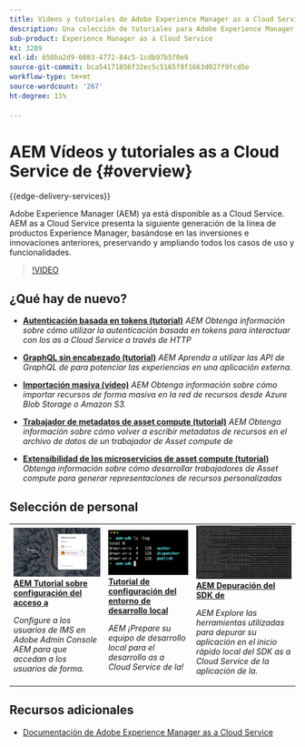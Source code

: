 ```yaml
---
title: Vídeos y tutoriales de Adobe Experience Manager as a Cloud Service
description: Una colección de tutoriales para Adobe Experience Manager AEM () as a Cloud Service
sub-product: Experience Manager as a Cloud Service
kt: 3289
exl-id: 650ba2d9-6083-4772-84c5-1cdb97b5f0e9
source-git-commit: bca54171856f32ec5c5165f8f1663d027f9fcd5e
workflow-type: tm+mt
source-wordcount: '267'
ht-degree: 11%

---
```


# AEM Vídeos y tutoriales as a Cloud Service de {#overview}

{{edge-delivery-services}}

Adobe Experience Manager (AEM) ya está disponible as a Cloud Service. AEM as a Cloud Service presenta la siguiente generación de la línea de productos Experience Manager, basándose en las inversiones e innovaciones anteriores, preservando y ampliando todos los casos de uso y funcionalidades.

>[!VIDEO](https://video.tv.adobe.com/v/31085?quality=12&learn=on)

<div id="whats-new-section">

## ¿Qué hay de nuevo?

* **[Autenticación basada en tokens (tutorial)](https://experienceleague.adobe.com/docs/experience-manager-learn/getting-started-with-aem-headless/authentication/overview.html)**
  *AEM Obtenga información sobre cómo utilizar la autenticación basada en tokens para interactuar con los as a Cloud Service a través de HTTP*

* **[GraphQL sin encabezado (tutorial)](https://experienceleague.adobe.com/docs/experience-manager-learn/getting-started-with-aem-headless/graphql/overview.html?lang=es)**
  *AEM Aprenda a utilizar las API de GraphQL de para potenciar las experiencias en una aplicación externa.*

* **[Importación masiva (vídeo)](./migration/bulk-import.md)**
  *AEM Obtenga información sobre cómo importar recursos de forma masiva en la red de recursos desde Azure Blob Storage o Amazon S3.*

* **[Trabajador de metadatos de asset compute (tutorial)](./asset-compute/advanced/metadata.md)**
  *AEM Obtenga información sobre cómo volver a escribir metadatos de recursos en el archivo de datos de un trabajador de Asset compute de*

* **[Extensibilidad de los microservicios de asset compute (tutorial)](./asset-compute/overview.md)**
  *Obtenga información sobre cómo desarrollar trabajadores de Asset compute para generar representaciones de recursos personalizadas*

</div>

<div id="recs-overview-body-1"></div>
<div id="recs-overview-body-2"></div>
<div id="recs-overview-body-3"></div>
<div id="recs-overview-body-4"></div>
<div id="recs-overview-body-5"></div>
<div id="recs-overview-body-6"></div>

<div id="staff-picks-section">

## Selección de personal

<table>
   <td>
      <a href="./accessing/overview.md">
      <img alt="Configurar el acceso a AEM as a Cloud Service" src="./assets/overview/staff-pick__accessing.png"/>
      </a>
      <div>
         <a href="./accessing/overview.md">
         <strong>AEM Tutorial sobre configuración del acceso a</strong>
         </a>
      </div>
      <p>
         <em>Configure a los usuarios de IMS en Adobe Admin Console AEM para que accedan a los usuarios de forma.</em>
      <p>
   </td>   
   <td>
      <a href="./local-development-environment/overview.md">
      <img alt="Tutorial sobre la configuración del entorno de desarrollo local" src="./assets/overview/staff-pick__local-development-environment-set-up.png"/>
      </a>
      <div>
         <a href="./local-development-environment/overview.md">
         <strong>Tutorial de configuración del entorno de desarrollo local</strong>
         </a>
      </div>
      <p>
         <em>AEM ¡Prepare su equipo de desarrollo local para el desarrollo as a Cloud Service de la!</em>
      <p>
   </td>   
   <td>
      <a href="./debugging/aem-sdk-local-quickstart/overview.md">
      <img alt="AEM Depuración del inicio rápido local del SDK de la" src="./assets/overview/staff-pick__debugging.png"/>
      </a>
      <div>
         <a href="./debugging/aem-sdk-local-quickstart/overview.md">
         <strong>AEM Depuración del SDK de</strong>
         </a>
      </div>
      <p>
         <em>AEM Explore las herramientas utilizadas para depurar su aplicación en el inicio rápido local del SDK as a Cloud Service de la aplicación de la.</em>
      <p>
   </td>
</table>

</div>

## Recursos adicionales

* [Documentación de Adobe Experience Manager as a Cloud Service](https://experienceleague.adobe.com/docs/experience-manager-cloud-service/landing/home.html?lang=es)
